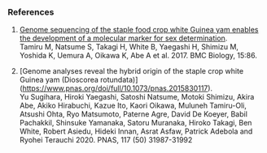 ### References

1.  [Genome sequencing of the staple food crop white Guinea yam enables
    the development of a molecular marker for sex
    determination](http://europepmc.org/abstract/MED/28927400).\
    Tamiru M, Natsume S, Takagi H, White B, Yaegashi H, Shimizu M,
    Yoshida K, Uemura A, Oikawa K, Abe A et al. 2017. BMC Biology, 15:86.

2. [Genome analyses reveal the hybrid origin of the staple crop white Guinea yam (Dioscorea rotundata)]
   (https://www.pnas.org/doi/full/10.1073/pnas.2015830117).\
   Yu Sugihara, Hiroki Yaegashi, Satoshi Natsume, Motoki Shimizu, Akira Abe, Akiko Hirabuchi, Kazue Ito, Kaori Oikawa, Muluneh Tamiru-Oli, Atsushi Ohta, Ryo Matsumoto, Paterne Agre, David De Koeyer, Babil Pachakkil, Shinsuke Yamanaka, Satoru Muranaka, Hiroko Takagi, Ben White, Robert Asiedu, Hideki Innan, Asrat Asfaw, Patrick Adebola and Ryohei Terauchi
   2020. PNAS, 117 (50) 31987-31992

